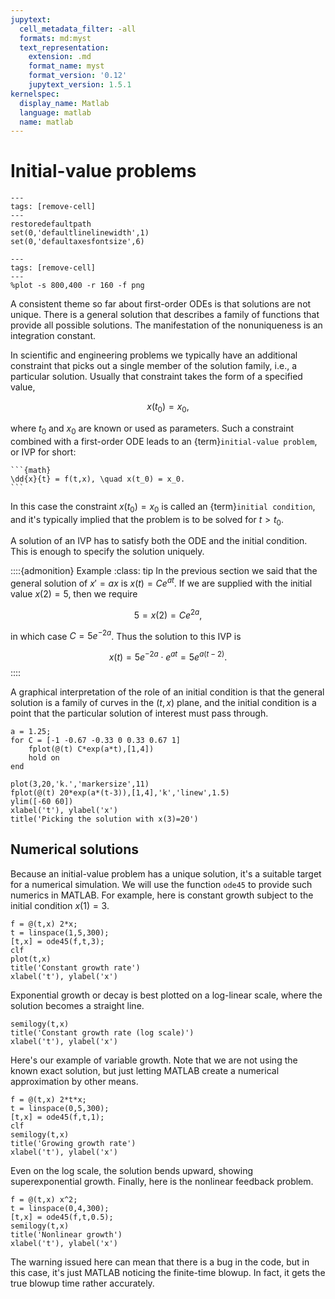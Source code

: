 ```yaml
---
jupytext:
  cell_metadata_filter: -all
  formats: md:myst
  text_representation:
    extension: .md
    format_name: myst
    format_version: '0.12'
    jupytext_version: 1.5.1
kernelspec:
  display_name: Matlab
  language: matlab
  name: matlab
---
```

# Initial-value problems

```{code-cell}
---
tags: [remove-cell]
---
restoredefaultpath
set(0,'defaultlinelinewidth',1)
set(0,'defaultaxesfontsize',6)
```

```{code-cell}
---
tags: [remove-cell]
---
%plot -s 800,400 -r 160 -f png
```

A consistent theme so far about first-order ODEs is that solutions are not unique. There is a general solution that describes a family of functions that provide all possible solutions. The manifestation of the nonuniqueness is an integration constant.

In scientific and engineering problems we typically have an additional constraint that picks out a single member of the solution family, i.e., a particular solution. Usually that constraint takes the form of a specified value,

$$
x(t_0) = x_0,
$$

where $t_0$ and $x_0$ are known or used as parameters. Such a constraint combined with a first-order ODE leads to an {term}`initial-value problem`, or IVP for short:

````{proof:definition} Initial-value problem
```{math}
\dd{x}{t} = f(t,x), \quad x(t_0) = x_0.
```
````

In this case the constraint $x(t_0)=x_0$ is called an {term}`initial condition`, and it's typically implied that the problem is to be solved for $t>t_0$.

A solution of an IVP has to satisfy both the ODE and the initial condition. This is enough to specify the solution uniquely.

::::{admonition} Example
:class: tip
In the previous section we said that the general solution of $x'=ax$ is $x(t)=Ce^{at}$. If we are supplied with the initial value $x(2)=5$, then we require

$$
5 = x(2) = Ce^{2a},
$$

in which case $C=5e^{-2a}$. Thus the solution to this IVP is

$$
x(t) = 5e^{-2a}\cdot e^{at} = 5e^{a(t-2)}.
$$
::::

A graphical interpretation of the role of an initial condition is that the general solution is a family of curves in the $(t,x)$ plane, and the initial condition is a point that the particular solution of interest must pass through.

```{code-cell}
a = 1.25;
for C = [-1 -0.67 -0.33 0 0.33 0.67 1]
    fplot(@(t) C*exp(a*t),[1,4])
    hold on
end

plot(3,20,'k.','markersize',11)
fplot(@(t) 20*exp(a*(t-3)),[1,4],'k','linew',1.5)
ylim([-60 60])
xlabel('t'), ylabel('x')
title('Picking the solution with x(3)=20')
```

## Numerical solutions

Because an initial-value problem has a unique solution, it's a suitable target for a numerical simulation. We will use the function `ode45` to provide such numerics in MATLAB. For example, here is constant growth subject to the initial condition $x(1)=3$.

```{code-cell}
f = @(t,x) 2*x;
t = linspace(1,5,300);
[t,x] = ode45(f,t,3);
clf
plot(t,x)
title('Constant growth rate')
xlabel('t'), ylabel('x')
```

Exponential growth or decay is best plotted on a log-linear scale, where the solution becomes a straight line.

```{code-cell}
semilogy(t,x)
title('Constant growth rate (log scale)')
xlabel('t'), ylabel('x')
```

Here's our example of variable growth. Note that we are not using the known exact solution, but just letting MATLAB create a numerical approximation by other means.

```{code-cell}
f = @(t,x) 2*t*x;
t = linspace(0,5,300);
[t,x] = ode45(f,t,1);
clf
semilogy(t,x)
title('Growing growth rate')
xlabel('t'), ylabel('x')
```

Even on the log scale, the solution bends upward, showing superexponential growth. Finally, here is the nonlinear feedback problem.

```{code-cell}
f = @(t,x) x^2;
t = linspace(0,4,300);
[t,x] = ode45(f,t,0.5);
semilogy(t,x)
title('Nonlinear growth')
xlabel('t'), ylabel('x')
```

The warning issued here can mean that there is a bug in the code, but in this case, it's just MATLAB noticing the finite-time blowup. In fact, it gets the true blowup time rather accurately.
